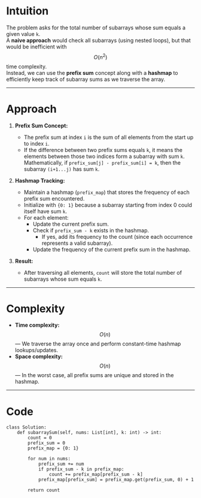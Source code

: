 # Intuition

The problem asks for the total number of subarrays whose sum equals a given value `k`.  
A **naive approach** would check all subarrays (using nested loops), but that would be inefficient with $$O(n^2)$$ time complexity.  
Instead, we can use the **prefix sum** concept along with a **hashmap** to efficiently keep track of subarray sums as we traverse the array.

---

# Approach

1. **Prefix Sum Concept:**
   - The prefix sum at index `i` is the sum of all elements from the start up to index `i`.
   - If the difference between two prefix sums equals `k`, it means the elements between those two indices form a subarray with sum `k`.  
     Mathematically, if `prefix_sum[j] - prefix_sum[i] = k`, then the subarray `(i+1...j)` has sum `k`.

2. **Hashmap Tracking:**
   - Maintain a hashmap (`prefix_map`) that stores the frequency of each prefix sum encountered.
   - Initialize with `{0: 1}` because a subarray starting from index 0 could itself have sum `k`.
   - For each element:
     - Update the current prefix sum.
     - Check if `prefix_sum - k` exists in the hashmap.
       - If yes, add its frequency to the count (since each occurrence represents a valid subarray).
     - Update the frequency of the current prefix sum in the hashmap.

3. **Result:**
   - After traversing all elements, `count` will store the total number of subarrays whose sum equals `k`.

---

# Complexity

- **Time complexity:** $$O(n)$$ — We traverse the array once and perform constant-time hashmap lookups/updates.
- **Space complexity:** $$O(n)$$ — In the worst case, all prefix sums are unique and stored in the hashmap.

---

# Code

```python3 []
class Solution:
    def subarraySum(self, nums: List[int], k: int) -> int:
        count = 0
        prefix_sum = 0
        prefix_map = {0: 1}

        for num in nums:
            prefix_sum += num
            if prefix_sum - k in prefix_map:
                count += prefix_map[prefix_sum - k]
            prefix_map[prefix_sum] = prefix_map.get(prefix_sum, 0) + 1

        return count

```
